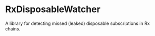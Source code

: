 # RxDisposableWatcher
A library for detecting missed (leaked) disposable subscriptions in Rx chains.
